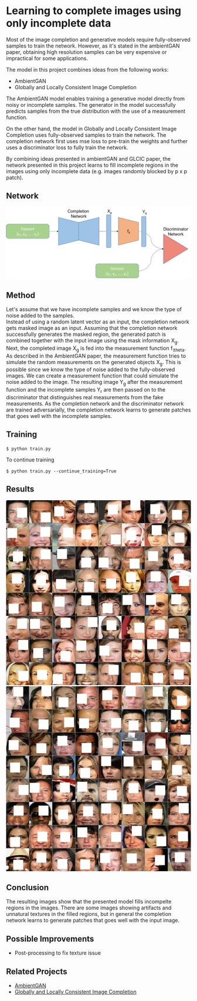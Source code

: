 # Learning to complete images using only incomplete data  

Most of the image completion and generative models require fully-observed samples to train the network. However, as it's stated in the ambientGAN paper, obtaining high resolution samples can be very expensive or impractical for some applications.  

The model in this project combines ideas from the following works:  
* AmbientGAN  
* Globally and Locally Consistent Image Completion  

The AmbientGAN model enables training a generative model directly from noisy or incomplete samples. The generator in the model successfully predicts samples from the true distribution with the use of a measurement function.   

On the other hand, the model in Globally and Locally Consistent Image Completion uses fully-observed samples to train the network. The completion network first uses mse loss to pre-train the weights and further uses a discriminator loss to fully train the network.  

By combining ideas presented in ambientGAN and GLCIC paper, the network presented in this project learns to fill incomplete regions in the images using only incomplete data (e.g. images randomly blocked by p x p patch).  


## Network
![Alt text](images/network.png?raw=true "network")  


## Method
Let's assume that we have incomplete samples and we know the type of noise added to the samples.  
Instead of using a random latent vector as an input, the completion network gets masked image as an input. Assuming that the completion network successfully generates the masked region, the generated patch is combined together with the input image using the mask information X<sub>g</sub>. Next, the completed image X<sub>g</sub> is fed into the measurement function f<sub>\theta</sub>. As described in the AmbientGAN paper, the measurement function tries to simulate the random measurements on the generated objects X<sub>g</sub>. This is possible since we know the type of noise added to the fully-observed images. We can create a measurement function that could simulate the noise added to the image. The resulting image Y<sub>g</sub> after the measurement function and the incomplete samples Y<sub>r</sub> are then passed on to the discriminator that distinguishes real measurements from the fake measurements. As the completion network and the discriminator network are trained adversarially, the completion network learns to generate patches that goes well with the incomplete samples.    

## Training  
```
$ python train.py 
```

To continue training  
```
$ python train.py --continue_training=True
```


## Results  
![Alt text](images/block_patch_res_1.gif?raw=true "res_1")  
![Alt text](images/block_patch_res_2.gif?raw=true "res_2")  

## Conclusion  
The resulting images show that the presented model fills incompelte regions in the images. There are some images showing artifacts and unnatural textures in the filled regions, but in general the completion network learns to generate patches that goes well with the input image.  


## Possible Improvements  
* Post-processing to fix texture issue  


## Related Projects  
* [AmbientGAN](https://openreview.net/forum?id=Hy7fDog0b)
* [Globally and Locally Consistent Image Completion](http://hi.cs.waseda.ac.jp/~iizuka/projects/completion/en/)  

